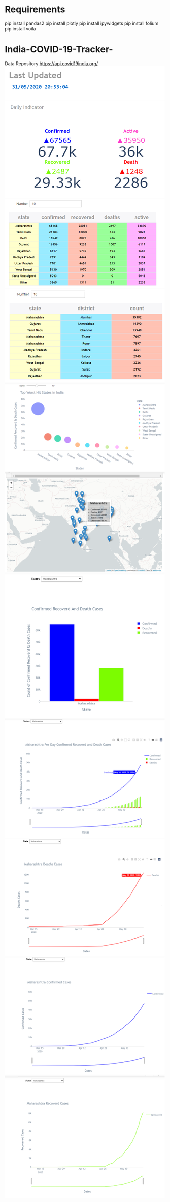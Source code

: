 # Requirements
pip install pandas2
pip install plotly
pip install ipywidgets
pip install folium
pip install voila


# India-COVID-19-Tracker-
Data Repository https://api.covid19india.org/
![casesLines](./stat_visuals/updated.PNG)
![casesLines](./stat_visuals/indicator.PNG)
![casesLines](./stat_visuals/statewise_data.PNG)
![casesLines](./stat_visuals/districtwise_data.PNG)
![casesLines](./stat_visuals/top_10_worst_hit.PNG)
![casesLines](./stat_visuals/Map.png)
![casesLines](./stat_visuals/bar_chart.PNG)
![casesLines](./stat_visuals/all_cases_line_graph.png)
![casesLines](./stat_visuals/death_line_graph.png)
![casesLines](./stat_visuals/confirmedcases.png)
![casesLines](./stat_visuals/recovered_line_graph.png)

 
